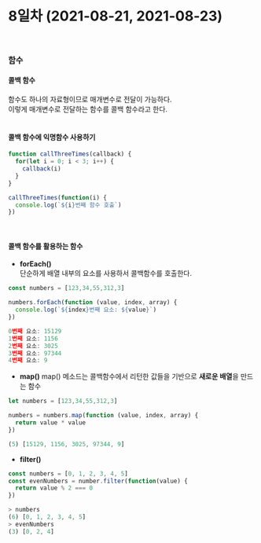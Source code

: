 # 8일차 (2021-08-21, 2021-08-23)
<br>

### 함수

#### 콜백 함수
함수도 하나의 자료형이므로 매개변수로 전달이 가능하다.   
이렇게 매개변수로 전달하는 함수를 콜백 함수라고 한다.   
<br>

#### 콜백 함수에 익명함수 사용하기
```javascript
function callThreeTimes(callback) {
  for(let i = 0; i < 3; i++) {
    callback(i)
  }
}

callThreeTimes(function(i) {
  console.log(`${i}번째 함수 호출`)
})
```
<br>

#### 콜백 함수를 활용하는 함수
* **forEach()**   
단순하게 배열 내부의 요소를 사용하서 콜백함수를 호출한다.   
```javascript
const numbers = [123,34,55,312,3]

numbers.forEach(function (value, index, array) {
  console.log(`${index}번째 요소: ${value}`)
})

0번째 요소: 15129
1번째 요소: 1156
2번째 요소: 3025
3번째 요소: 97344
4번째 요소: 9
```
* **map()**
map() 메소드는 콜백함수에서 리턴한 값들을 기반으로 **새로운 배열**을 만드는 함수
```javascript
let numbers = [123,34,55,312,3]

numbers = numbers.map(function (value, index, array) {
  return value * value
})

(5) [15129, 1156, 3025, 97344, 9]
```
* **filter()**
```javascript
const numbers = [0, 1, 2, 3, 4, 5]
const evenNumbers = number.filter(function(value) {
  return value % 2 === 0
})

> numbers
(6) [0, 1, 2, 3, 4, 5]
> evenNumbers
(3) [0, 2, 4]
```


